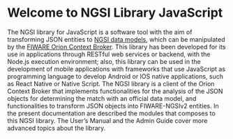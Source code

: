 # Welcome to NGSI Library JavaScript

The NGSI library for JavaScript is a software tool with the aim of transforming JSON entities to [NGSI data models](http://fiware.github.io/specifications/ngsiv2/stable/), which can be manipulated by the [FIWARE Orion Context Broker](https://fiware-orion.readthedocs.io/). This library has been developed for its use in applications through RESTful web services or backend, with the Node.js execution environment; also, this library can be used in the development of mobile applications with frameworks that use JavaScript as  programming language to develop Android or IOS native applications, such as React Native or Native Script.
The NGSI library is a client of the Orion Context Broker that implements functionalities for the analysis of the JSON objects for determining the match with an official data model, and functionalities to transform JSON objects into FIWARE-NGSIv2 entities. In the present documentation are described the modules that composes to this NGSI library.
The User’s Manual and the Admin Guide cover more advanced topics about the library.

